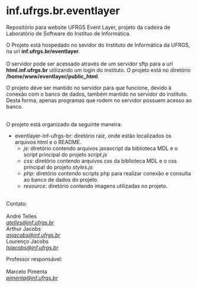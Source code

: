 # inf.ufrgs.br.eventlayer
Repositório para website UFRGS Event Layer, projeto da cadeira de Laboratório de Software do Instituo de Informática.

O Projeto está hospedado no sevidor do Instituto de Informática da UFRGS, na url <b>inf.ufrgs.br/eventlayer</b>.<br><br>
O servidor pode ser acessado através de um servidor sftp para a url <b>html.inf.ufrgs.br</b> utilizando um login do instituto.
O projeto está no diretório <b>/home/www/eventlayer/public_html</b>.

O projeto deve ser mantido no servidor para que funcione, devido à conexão com o banco de dados, 
também mantido no servidor do instituto. Desta forma, apenas programas que rodem no servidor possuem acesso ao banco.<br><br>

O projeto está organizado da seguinte maneira:
<ul>
  <li> eventlayer-inf-ufrgs-br: diretório raiz, onde estão localizados os arquivos html e o README.
  <ul>
      <li> <i>js</i>: diretório contendo arquivos javascript da biblioteca MDL e o script principal do projeto <i>script.js</i>
      <li> <i>css</i>: diretório contendo arquivos css da biblioteca MDL e o css principal do projeto <i>styles.js</i>
      <li> <i>php</i>: diretório contendo scripts php para realizar conexão e consulta ao banco de dados do projeto.
      <li> <i>resource</i>: diretório contendo imagens utilizadas no projeto.
  </ul>
</ul>

<br>Contato:<br><br>
André Telles<br>
<a href="atelles@inf.ufrgs.br"><i>atelles@inf.ufrgs.br</i></a><br>
Arthur Jacobs<br>
<a href="asjacobs@inf.ufrgs.br"><i>asjacobs@inf.ufrgs.br</i></a><br>
Lourenço Jacobs<br>
<a href="lsjacobs@inf.ufrgs.br"><i>lsjacobs@inf.ufrgs.br</i></a><br>

Professor responsável:<br><br>
Marcelo Pimenta<br>
<a href="pimenta@inf.ufrgs.br"><i>pimenta@inf.ufrgs.br</i></a>



